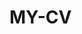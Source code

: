  # MY-CV  
 
       
        
           
                 
         
          
        
         
     
    
  
    

